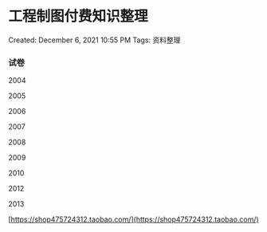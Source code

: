 # 工程制图付费知识整理

Created: December 6, 2021 10:55 PM
Tags: 资料整理

### 试卷

2004

2005

2006

2007

2008

2009

2010

2012

2013

[https://shop475724312.taobao.com/](https://shop475724312.taobao.com/)
